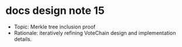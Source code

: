 # docs design note 15

- Topic: Merkle tree inclusion proof
- Rationale: iteratively refining VoteChain design and implementation details.

